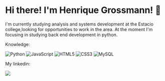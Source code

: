 # Hi there! I'm Henrique Grossmann! 👋
I'm currently studying analysis and systems development at the Estacio college,looking for opportunities to work in the area. 
At the moment I'm focusing in studying back end development in python.

 
Knowledge:

![Python](https://img.shields.io/badge/python-3670A0?style=for-the-badge&logo=python&logoColor=ffdd54)
![JavaScript](https://img.shields.io/badge/javascript-%23323330.svg?style=for-the-badge&logo=javascript&logoColor=%23F7DF1E)
![HTML5](https://img.shields.io/badge/html5-%23E34F26.svg?style=for-the-badge&logo=html5&logoColor=white)
![CSS3](https://img.shields.io/badge/css3-%231572B6.svg?style=for-the-badge&logo=css3&logoColor=white)
![MySQL](https://img.shields.io/badge/mysql-%2300f.svg?style=for-the-badge&logo=mysql&logoColor=white)




    
My linkedin:
<div>
  
 <a href="https://www.linkedin.com/in/henrique-grossmann-534a67249/" target="_blank"><img src="https://img.shields.io/badge/-LinkedIn-%230077B5?style=for-the-badge&logo=linkedin&logoColor=white" target=_blank></a>
</div>

 
 

<!--
**HenGrossmann/HenGrossmann** is a ✨ _special_ ✨ repository because its `README.md` (this file) appears on your GitHub profile.

Here are some ideas to get you started:

- 🔭 I’m currently working on ...
- 🌱 I’m currently learning ...
- 👯 I’m looking to collaborate on ...
- 🤔 I’m looking for help with ...
- 💬 Ask me about ...
- 📫 How to reach me: ...
- 😄 Pronouns: ...
- ⚡ Fun fact: ...
-->
